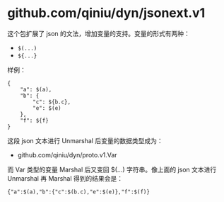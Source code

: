 github.com/qiniu/dyn/jsonext.v1
============

这个包扩展了 json 的文法，增加变量的支持。变量的形式有两种：

* `$(...)`
* `${...}`

样例：

```
{
	"a": $(a),
	"b": {
		"c": ${b.c},
		"e": $(e)
	},
	"f": ${f}
}
```

这段 json 文本进行 Unmarshal 后变量的数据类型成为：

* github.com/qiniu/dyn/proto.v1.Var

而 Var 类型的变量 Marshal 后又变回 $(...) 字符串。像上面的 json 文本进行 Unmarshal 再 Marshal 得到的结果会是：

```
{"a":$(a),"b":{"c":$(b.c),"e":$(e)},"f":$(f)}
```

